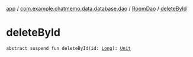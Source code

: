 [app](../../index.md) / [com.example.chatmemo.data.database.dao](../index.md) / [RoomDao](index.md) / [deleteById](./delete-by-id.md)

# deleteById

`abstract suspend fun deleteById(id: `[`Long`](https://kotlinlang.org/api/latest/jvm/stdlib/kotlin/-long/index.html)`): `[`Unit`](https://kotlinlang.org/api/latest/jvm/stdlib/kotlin/-unit/index.html)